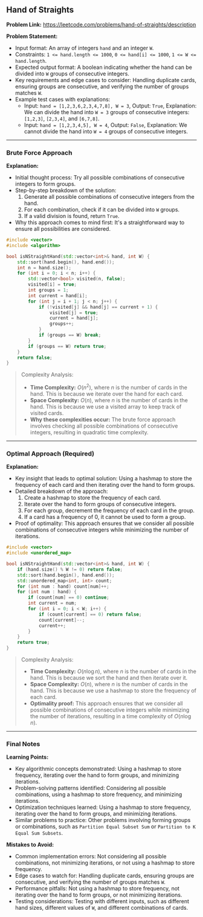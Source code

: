 ## Hand of Straights
**Problem Link:** https://leetcode.com/problems/hand-of-straights/description

**Problem Statement:**
- Input format: An array of integers `hand` and an integer `W`.
- Constraints: `1 <= hand.length <= 1000`, `0 <= hand[i] <= 1000`, `1 <= W <= hand.length`.
- Expected output format: A boolean indicating whether the hand can be divided into `W` groups of consecutive integers.
- Key requirements and edge cases to consider: Handling duplicate cards, ensuring groups are consecutive, and verifying the number of groups matches `W`.
- Example test cases with explanations:
  - Input: `hand = [1,2,3,6,2,3,4,7,8], W = 3`, Output: `True`, Explanation: We can divide the hand into `W = 3` groups of consecutive integers: `[1,2,3]`, `[2,3,4]`, and `[6,7,8]`.
  - Input: `hand = [1,2,3,4,5], W = 4`, Output: `False`, Explanation: We cannot divide the hand into `W = 4` groups of consecutive integers.

---

### Brute Force Approach

**Explanation:**
- Initial thought process: Try all possible combinations of consecutive integers to form groups.
- Step-by-step breakdown of the solution:
  1. Generate all possible combinations of consecutive integers from the hand.
  2. For each combination, check if it can be divided into `W` groups.
  3. If a valid division is found, return `True`.
- Why this approach comes to mind first: It's a straightforward way to ensure all possibilities are considered.

```cpp
#include <vector>
#include <algorithm>

bool isNStraightHand(std::vector<int>& hand, int W) {
    std::sort(hand.begin(), hand.end());
    int n = hand.size();
    for (int i = 0; i < n; i++) {
        std::vector<bool> visited(n, false);
        visited[i] = true;
        int groups = 1;
        int current = hand[i];
        for (int j = i + 1; j < n; j++) {
            if (!visited[j] && hand[j] == current + 1) {
                visited[j] = true;
                current = hand[j];
                groups++;
            }
            if (groups == W) break;
        }
        if (groups == W) return true;
    }
    return false;
}
```

> Complexity Analysis:
> - **Time Complexity:** $O(n^2)$, where $n$ is the number of cards in the hand. This is because we iterate over the hand for each card.
> - **Space Complexity:** $O(n)$, where $n$ is the number of cards in the hand. This is because we use a visited array to keep track of visited cards.
> - **Why these complexities occur:** The brute force approach involves checking all possible combinations of consecutive integers, resulting in quadratic time complexity.

---

### Optimal Approach (Required)

**Explanation:**
- Key insight that leads to optimal solution: Using a hashmap to store the frequency of each card and then iterating over the hand to form groups.
- Detailed breakdown of the approach:
  1. Create a hashmap to store the frequency of each card.
  2. Iterate over the hand to form groups of consecutive integers.
  3. For each group, decrement the frequency of each card in the group.
  4. If a card has a frequency of 0, it cannot be used to form a group.
- Proof of optimality: This approach ensures that we consider all possible combinations of consecutive integers while minimizing the number of iterations.

```cpp
#include <vector>
#include <unordered_map>

bool isNStraightHand(std::vector<int>& hand, int W) {
    if (hand.size() % W != 0) return false;
    std::sort(hand.begin(), hand.end());
    std::unordered_map<int, int> count;
    for (int num : hand) count[num]++;
    for (int num : hand) {
        if (count[num] == 0) continue;
        int current = num;
        for (int i = 0; i < W; i++) {
            if (count[current] == 0) return false;
            count[current]--;
            current++;
        }
    }
    return true;
}
```

> Complexity Analysis:
> - **Time Complexity:** $O(n \log n)$, where $n$ is the number of cards in the hand. This is because we sort the hand and then iterate over it.
> - **Space Complexity:** $O(n)$, where $n$ is the number of cards in the hand. This is because we use a hashmap to store the frequency of each card.
> - **Optimality proof:** This approach ensures that we consider all possible combinations of consecutive integers while minimizing the number of iterations, resulting in a time complexity of $O(n \log n)$.

---

### Final Notes

**Learning Points:**
- Key algorithmic concepts demonstrated: Using a hashmap to store frequency, iterating over the hand to form groups, and minimizing iterations.
- Problem-solving patterns identified: Considering all possible combinations, using a hashmap to store frequency, and minimizing iterations.
- Optimization techniques learned: Using a hashmap to store frequency, iterating over the hand to form groups, and minimizing iterations.
- Similar problems to practice: Other problems involving forming groups or combinations, such as `Partition Equal Subset Sum` or `Partition to K Equal Sum Subsets`.

**Mistakes to Avoid:**
- Common implementation errors: Not considering all possible combinations, not minimizing iterations, or not using a hashmap to store frequency.
- Edge cases to watch for: Handling duplicate cards, ensuring groups are consecutive, and verifying the number of groups matches `W`.
- Performance pitfalls: Not using a hashmap to store frequency, not iterating over the hand to form groups, or not minimizing iterations.
- Testing considerations: Testing with different inputs, such as different hand sizes, different values of `W`, and different combinations of cards.
